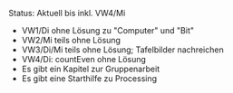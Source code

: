 Status: Aktuell bis inkl. VW4/Mi

* VW1/Di ohne Lösung zu "Computer" und "Bit"
* VW2/Mi teils ohne Lösung
* VW3/Di/Mi teils ohne Lösung; Tafelbilder nachreichen
* VW4/Di: countEven ohne Lösung
* Es gibt ein Kapitel zur Gruppenarbeit
* Es gibt eine Starthilfe zu Processing